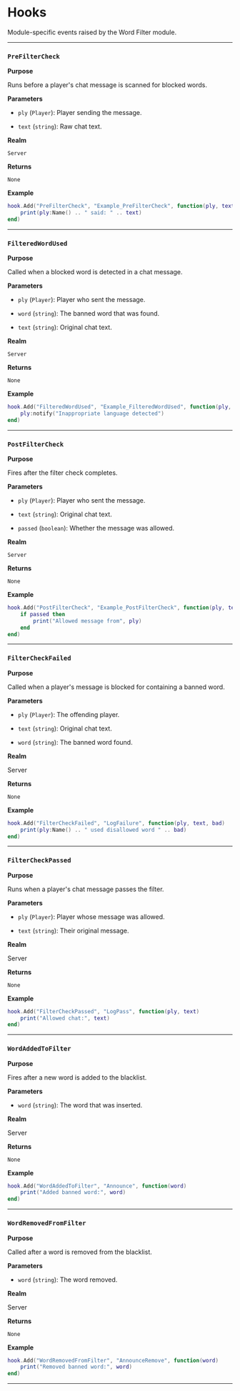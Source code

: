 # Hooks

Module-specific events raised by the Word Filter module.

---

### `PreFilterCheck`

**Purpose**

Runs before a player's chat message is scanned for blocked words.

**Parameters**

* `ply` (`Player`): Player sending the message.

* `text` (`string`): Raw chat text.

**Realm**

`Server`

**Returns**

`None`

**Example**

```lua
hook.Add("PreFilterCheck", "Example_PreFilterCheck", function(ply, text)
    print(ply:Name() .. " said: " .. text)
end)
```

---

### `FilteredWordUsed`

**Purpose**

Called when a blocked word is detected in a chat message.

**Parameters**

* `ply` (`Player`): Player who sent the message.

* `word` (`string`): The banned word that was found.

* `text` (`string`): Original chat text.

**Realm**

`Server`

**Returns**

`None`

**Example**

```lua
hook.Add("FilteredWordUsed", "Example_FilteredWordUsed", function(ply, word, text)
    ply:notify("Inappropriate language detected")
end)
```

---

### `PostFilterCheck`

**Purpose**

Fires after the filter check completes.

**Parameters**

* `ply` (`Player`): Player who sent the message.

* `text` (`string`): Original chat text.

* `passed` (`boolean`): Whether the message was allowed.

**Realm**

`Server`

**Returns**

`None`

**Example**

```lua
hook.Add("PostFilterCheck", "Example_PostFilterCheck", function(ply, text, passed)
    if passed then
        print("Allowed message from", ply)
    end
end)
```


---

### `FilterCheckFailed`

**Purpose**

Called when a player's message is blocked for containing a banned word.

**Parameters**

* `ply` (`Player`): The offending player.

* `text` (`string`): Original chat text.

* `word` (`string`): The banned word found.

**Realm**

Server

**Returns**

`None`

**Example**

```lua
hook.Add("FilterCheckFailed", "LogFailure", function(ply, text, bad)
    print(ply:Name() .. " used disallowed word " .. bad)
end)
```

---

### `FilterCheckPassed`

**Purpose**

Runs when a player's chat message passes the filter.

**Parameters**

* `ply` (`Player`): Player whose message was allowed.

* `text` (`string`): Their original message.

**Realm**

Server

**Returns**

`None`

**Example**

```lua
hook.Add("FilterCheckPassed", "LogPass", function(ply, text)
    print("Allowed chat:", text)
end)
```

---

### `WordAddedToFilter`

**Purpose**

Fires after a new word is added to the blacklist.

**Parameters**

* `word` (`string`): The word that was inserted.

**Realm**

Server

**Returns**

`None`

**Example**

```lua
hook.Add("WordAddedToFilter", "Announce", function(word)
    print("Added banned word:", word)
end)
```

---

### `WordRemovedFromFilter`

**Purpose**

Called after a word is removed from the blacklist.

**Parameters**

* `word` (`string`): The word removed.

**Realm**

Server

**Returns**

`None`

**Example**

```lua
hook.Add("WordRemovedFromFilter", "AnnounceRemove", function(word)
    print("Removed banned word:", word)
end)
```

---


